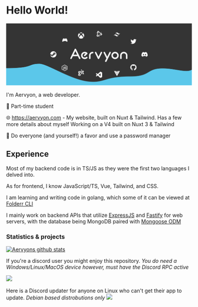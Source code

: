 # Hello World!

<p>
    <img src="https://github.com/Aervyon/Aervyon/blob/master/Banner.svg?raw=true" alt="A small banner, you aren't missing much" width="1500px"></i>
</p>

I'm Aervyon, a web developer.

🏫 Part-time student

🌐 https://aervyon.com - My website, built on Nuxt & Tailwind. Has a few more details about myself
Working on a V4 built on Nuxt 3 & Tailwind

🔑 Do everyone (and yourself!) a favor and use a password manager

## Experience

Most of my backend code is in TS/JS as they were the first two languages I delved into.

As for frontend, I know JavaScript/TS, Vue, Tailwind, and CSS.

I am learning and writing code in golang, which some of it can be viewed at [Folderr CLI](https://github.com/Folderr/folderr-cli)

I mainly work on backend APIs that utilize <a href="https://expressjs.com">ExpressJS</a> and <a href="https://fastify.io">Fastify</a> for web servers, with the database being MongoDB paired with <a href="https://https://mongoosejs.com/">Mongoose ODM</a>

### Statistics & projects

[![Aervyons github stats](https://github-readme-stats.vercel.app/api?username=Aervyon&hide=["contribs","issues","prs"]&show_icons=true&hide_rank=true&bg_color=464646&text_color=ffffff&title_color=77C8FF)](https://github.com/Aervyon)

If you're a discord user you might enjoy this repository. *You do need a Windows/Linux/MacOS device however, must have the Discord RPC active*

<a href="https://github.com/Aervyon/jsLiam">
  <img src="https://github-readme-stats.vercel.app/api/pin/?username=Aervyon&repo=jsLiam&bg_color=464646&text_color=ffffff&title_color=77C8FF" />
</a>

Here is a Discord updater for anyone on Linux who can't get their app to update. *Debian based distrobutions only*
<a href="https://github.com/Aervyon/discord-updaters">
  <img src="https://github-readme-stats.vercel.app/api/pin/?username=Aervyon&repo=discord-updaters&bg_color=464646&text_color=ffffff&title_color=77C8FF" />
</a>
